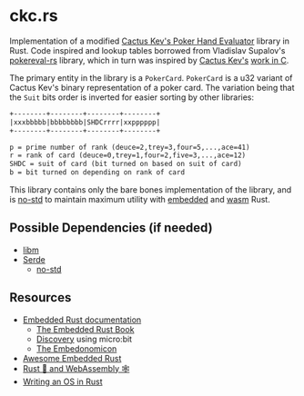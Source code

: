 # ckc.rs

Implementation of a modified [Cactus Kev's Poker Hand Evaluator](https://suffe.cool/poker/evaluator.html)
library in Rust. Code inspired and lookup tables borrowed from Vladislav Supalov's 
[pokereval-rs](https://github.com/vsupalov/pokereval-rs)
library, which in turn was inspired by [Cactus Kev's](https://suffe.cool)
[work in C](https://suffe.cool/poker/code/).

The primary entity in the library is a `PokerCard`. `PokerCard` is a u32 
variant of Cactus Kev's binary representation of a poker card. The variation 
being that the `Suit` bits order is inverted for easier sorting by other
libraries:

```txt
+--------+--------+--------+--------+
|xxxbbbbb|bbbbbbbb|SHDCrrrr|xxpppppp|
+--------+--------+--------+--------+

p = prime number of rank (deuce=2,trey=3,four=5,...,ace=41)
r = rank of card (deuce=0,trey=1,four=2,five=3,...,ace=12)
SHDC = suit of card (bit turned on based on suit of card)
b = bit turned on depending on rank of card
```

This library contains only the bare bones implementation of the library,
and is [no-std](https://docs.rust-embedded.org/book/intro/no-std.html) to
maintain maximum utility with [embedded](https://docs.rust-embedded.org/)
and [wasm](https://rustwasm.github.io/docs/book/) Rust.

## Possible Dependencies (if needed)

* [libm](https://github.com/rust-lang/libm)
* [Serde](https://serde.rs/)
  * [no-std](https://serde.rs/no-std.html)

## Resources

* [Embedded Rust documentation](https://docs.rust-embedded.org/)
  * [The Embedded Rust Book](https://docs.rust-embedded.org/book/index.html)
  * [Discovery](https://docs.rust-embedded.org/discovery/microbit/) using micro:bit
  * [The Embedonomicon](https://docs.rust-embedded.org/embedonomicon/preface.html)
* [Awesome Embedded Rust](https://github.com/rust-embedded/awesome-embedded-rust)
* [Rust 🦀 and WebAssembly 🕸](https://rustwasm.github.io/docs/book/)
* [Writing an OS in Rust ](https://os.phil-opp.com/)
